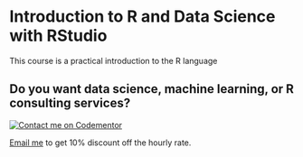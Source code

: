 # Introduction to R and Data Science with RStudio
This course is a practical introduction to the R language

## Do you want data science, machine learning, or R consulting services?

[![Contact me on Codementor](https://cdn.codementor.io/badges/contact_me_github.svg)](https://www.codementor.io/zhuojiadai?utm_source=github&utm_medium=button&utm_term=zhuojiadai&utm_campaign=github)

[Email me](mailto:dzj@analytixware.com) to get 10% discount off the hourly rate.
